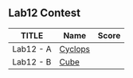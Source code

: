 ## Lab12 Contest

| TITLE     | Name          | Score |
| --------- | ------------- | ----- |
| Lab12 - A | [Cyclops](A/) |       |
| Lab12 - B | [Cube](B/)    |       |

